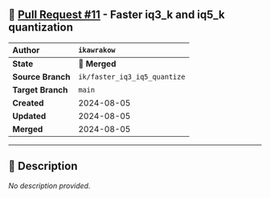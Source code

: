 ## 🔀 [Pull Request #11](https://github.com/ikawrakow/ik_llama.cpp/pull/11) - Faster iq3_k and iq5_k quantization

| **Author** | `ikawrakow` |
| :--- | :--- |
| **State** | 🔀 **Merged** |
| **Source Branch** | `ik/faster_iq3_iq5_quantize` |
| **Target Branch** | `main` |
| **Created** | 2024-08-05 |
| **Updated** | 2024-08-05 |
| **Merged** | 2024-08-05 |

---

## 📄 Description

_No description provided._